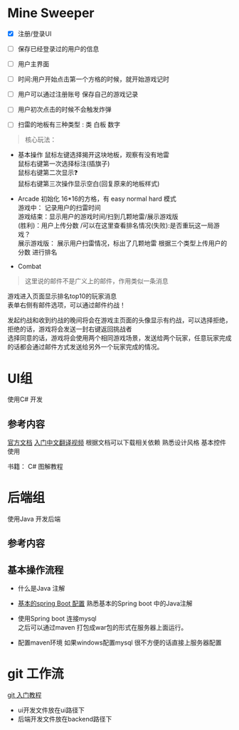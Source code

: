 # Mine Sweeper

- [x] 注册/登录UI
- [ ] 保存已经登录过的用户的信息
- [ ] 用户主界面
- [ ] 时间:用户开始点击第一个方格的时候，就开始游戏记时
- [ ] 用户可以通过注册账号 保存自己的游戏记录
- [ ] 用户初次点击的时候不会触发炸弹
- [ ] 扫雷的地板有三种类型 : 类 白板 数字    


> 核心玩法：
- 基本操作
鼠标左键选择揭开这块地板，观察有没有地雷<br>
鼠标右键第一次选择标注(插旗子)<br>
鼠标右键第二次显示❓<br>
鼠标右键第三次操作显示空白(回复原来的地板样式)

- Arcade
初始化 16*16的方格，有 easy normal hard 模式<br>
游戏中： 记录用户的扫雷时间 <br>
游戏结束：显示用户的游戏时间/扫到几颗地雷/展示游戏版<br>
(胜利)：用户上传分数 /可以在这里查看排名情况(失败):是否重玩这一局游戏？<br>
展示游戏版： 展示用户扫雷情况，标出了几颗地雷
根据三个类型上传用户的分数 进行排名

- Combat
>这里说的邮件不是广义上的邮件，作用类似一条消息

游戏进入页面显示排名top10的玩家消息<br>
表单右侧有邮件选项，可以通过邮件约战！<br>

发起约战和收到约战的晚间将会在游戏主页面的头像显示有约战，可以选择拒绝，拒绝的话，游戏将会发送一封右键返回挑战者<br>
选择同意的话，游戏将会使用两个相同游戏场景，发送给两个玩家，任意玩家完成的话都会通过邮件方式发送给另外一个玩家完成的情况。

# UI组
使用C# 开发
## 参考内容
[官方文档](https://docs.microsoft.com/zh-cn/windows/uwp/get-started/your-first-app)
[入门中文翻译视频](https://zhuanlan.zhihu.com/p/20364660)
根据文档可以下载相关依赖 熟悉设计风格 基本控件使用

书籍： C# 图解教程

# 后端组
使用Java 开发后端
 ## 参考内容
 ## 基本操作流程
 - 什么是Java 注解
 - [基本的spring Boot 配置](https://www.cnblogs.com/ityouknow/p/5662753.html)
熟悉基本的Spring boot 中的Java注解

- 使用Spring boot 连接mysql   
之后可以通过maven 打包成war包的形式在服务器上面运行。
- 配置maven环境
如果windows配置mysql 很不方便的话直接上服务器配置


# git 工作流
[git 入门教程](https://git-scm.com/book/zh/v1/Git-%E5%9F%BA%E7%A1%80)

- ui开发文件放在ui路径下
- 后端开发文件放在backend路径下
